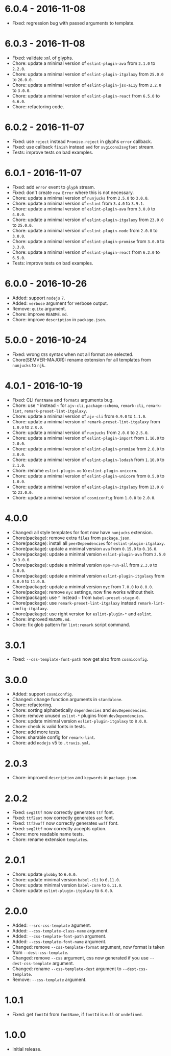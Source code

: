 # 6.0.4 - 2016-11-08

- Fixed: regression bug with passed arguments to template.

# 6.0.3 - 2016-11-08

- Fixed: validate `xml` of glyphs.
- Chore: update a minimal version of `eslint-plugin-ava` from `2.1.0` to `2.2.0`.
- Chore: update a minimal version of `eslint-plugin-itgalaxy` from `25.0.0` to `26.0.0`.
- Chore: update a minimal version of `eslint-plugin-jsx-a11y` from `2.2.0` to `3.0.0`.
- Chore: update a minimal version of `eslint-plugin-react` from `6.5.0` to `6.6.0`.
- Chore: refactoring code.

# 6.0.2 - 2016-11-07

- Fixed: use `reject` instead `Promise.reject` in glyphs `error` callback.
- Fixed: use callback `finish` instead `end` for `svgicons2svgfont` stream.
- Tests: improve tests on bad examples.

# 6.0.1 - 2016-11-07

- Fixed: add `error` event to `glyph` stream.
- Fixed: don't create `new Error` where this is not necessary.
- Chore: update a minimal version of `nunjucks` from `2.5.0` to `3.0.0`.
- Chore: update a minimal version of `eslint` from `3.4.0` to `3.9.1`.
- Chore: update a minimal version of `eslint-plugin-ava` from `3.0.0` to `4.0.0`.
- Chore: update a minimal version of `eslint-plugin-itgalaxy` from `23.0.0` to `25.0.0`.
- Chore: update a minimal version of `eslint-plugin-node` from `2.0.0` to `3.0.0`.
- Chore: update a minimal version of `eslint-plugin-promise` from `3.0.0` to `3.3.0`.
- Chore: update a minimal version of `eslint-plugin-react` from `6.2.0` to `6.5.0`.
- Tests: improve tests on bad examples.

# 6.0.0 - 2016-10-26

- Added: support `nodejs` `7`.
- Added: `verbose` argument for verbose output.
- Remove: `quite` argument.
- Chore: improve `README.md`.
- Chore: improve `description` in `package.json`.

# 5.0.0 - 2016-10-24

- Fixed: wrong `CSS` syntax when not all format are selected.
- Chore(SEMVER-MAJOR): rename extension for all templates from `nunjucks` to `njk`.

# 4.0.1 - 2016-10-19

- Fixed: CLI `fontName` and `formats` arguments bug.
- Chore: use `^` instead `~` for `ajv-cli`, `package-schema`, `remark-cli`, `remark-lint`, `remark-preset-lint-itgalaxy`.
- Chore: update a minimal version of `ajv-cli` from `0.9.0` to `1.1.0`.
- Chore: update a minimal version of `remark-preset-lint-itgalaxy` from `1.0.0` to `2.0.0`.
- Chore: update a minimal version of `nunjucks` from `2.0.0` to `2.5.0`.
- Chore: update a minimal version of `eslint-plugin-import` from `1.16.0` to `2.0.0`.
- Chore: update a minimal version of `eslint-plugin-promise` from `2.0.0` to `3.0.0`.
- Chore: update a minimal version of `eslint-plugin-lodash` from `1.10.0` to `2.1.0`.
- Chore: rename `eslint-plugin-xo` to `eslint-plugin-unicorn`.
- Chore: update a minimal version of `eslint-plugin-unicorn` from `0.5.0` to `1.0.0`.
- Chore: update a minimal version of `eslint-plugin-itgalaxy` from `13.0.0` to `23.0.0`.
- Chore: update a minimal version of `cosmiconfig` from `1.0.0` to `2.0.0`.

# 4.0.0

- Changed: all style templates for font now have `nunjucks` extension.
- Chore(package): remove extra `files` from `package.json`.
- Chore(package): install all `peerDependencies` for `eslint-plugin-itgalaxy`.
- Chore(package): update a minimal version `ava` from `0.15.0` to `0.16.0`.
- Chore(package): update a minimal version `eslint-plugin-ava` from `2.5.0` to `3.0.0`.
- Chore(package): update a minimal version `npm-run-all` from `2.3.0` to `3.0.0`.
- Chore(package): update a minimal version `eslint-plugin-itgalaxy` from `8.0.0` to `11.0.0`.
- Chore(package): update a minimal version `nyc` from `7.0.0` to `8.0.0`.
- Chore(package): remove `nyc` settings, now fine works without their.
- Chore(package): use `^` instead `~` from `babel-preset-stage-0`.
- Chore(package): use `remark-preset-lint-itgalaxy` instead `remark-lint-config-itgalaxy`.
- Chore(package): use right version for `eslint-plugin-*` and `eslint`.
- Chore: improved `README.md`.
- Chore: fix glob pattern for `lint:remark` script command.

# 3.0.1

- Fixed: `--css-template-font-path` now get also from `cosmiconfig`.

# 3.0.0

- Added: support `cosmiconfig`.
- Changed: change function arguments in `standalone`.
- Chore: refactoring.
- Chore: sorting alphabetically `dependencies` and `devDependencies`.
- Chore: remove unused `eslint-*` plugins from `devDependencies`.
- Chore: update minimal version `eslint-plugin-itgalaxy` to `8.0.0`.
- Chore: check is valid fonts in tests.
- Chore: add more tests.
- Chore: sharable config for `remark-lint`.
- Chore: add `nodejs` v5 to `.travis.yml`.

# 2.0.3

- Chore: improved `description` and `keywords` in `package.json`.

# 2.0.2

- Fixed: `svg2ttf` now correctly generates `ttf` font.
- Fixed: `ttf2eot` now correctly generates `eot` font.
- Fixed: `ttf2woff` now correctly generates `woff` font.
- Fixed: `svg2ttf` now correctly accepts option.
- Chore: more readable name tests.
- Chore: rename extension `templates`.

# 2.0.1

- Chore: update `globby` to `6.0.0`.
- Chore: update minimal version `babel-cli` to `6.11.0`.
- Chore: update minimal version `babel-core` to `6.11.0`.
- Chore: update `eslint-plugin-itgalaxy` to `6.0.0`.

# 2.0.0

- Added: `--src-css-template` agument.
- Added: `--css-template-class-name` argument.
- Added: `--css-template-font-path` argument.
- Added: `--css-template-font-name` argument.
- Changed: remove `--css-template-format` argument, now format is taken from `--dest-css-template`.
- Changed: remove `--css` argument, css now generated if you use `--dest-css-template` argument.
- Changed: rename `--css-template-dest` argument to `--dest-css-template`.
- Remove: `--css-template` argument.

# 1.0.1

- Fixed: get `fontId` from `fontName`, if `fontId` is `null` or `undefined`.

# 1.0.0

- Initial release.
